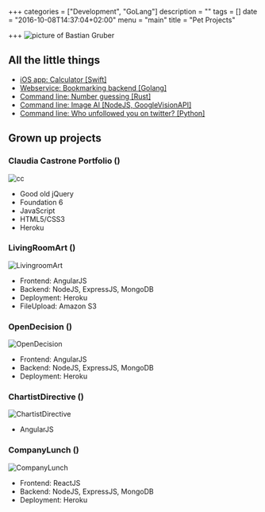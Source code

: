 +++
categories = ["Development", "GoLang"]
description = ""
tags = []
date = "2016-10-08T14:37:04+02:00"
menu = "main"
title = "Pet Projects"

+++
<img src="https://image.ibb.co/jTS0Yv/focus.jpg" alt="picture of Bastian Gruber"/>
<br />
<h2>All the little things</h2>
<ul>
    <li><a href="https://github.com/gruberb/CS193P-2016-iOS9">iOS app: Calculator [Swift]</a></li>
    <li><a href="https://github.com/gruberb/firemarksBackend">Webservice: Bookmarking backend [Golang]</a></li>
    <li><a href="https://github.com/gruberb/NumberGuessing">Command line: Number guessing [Rust]</a></li>
    <li><a href="https://github.com/gruberb/ImageRecon">Command line: Image AI [NodeJS, GoogleVisionAPI]</a></li>
    <li><a href="https://github.com/gruberb/TwitterWhoUnfollowedYou">Command line: Who unfollowed you on twitter? [Python]</a></li>
</ul>


<h2>Grown up projects</h2>

### Claudia Castrone Portfolio (<a href="https://clausi.herokuapp.com"><i class="fa fa-globe" aria-hidden="true"></i></a>)
<img src="http://preview.ibb.co/jJ8pLk/cc.jpg" title="cc" />

- Good old jQuery
- Foundation 6
- JavaScript
- HTML5/CSS3
- Heroku

### LivingRoomArt (<a href="https://github.com/gruberb/LivingRoomArt"><i class="fa fa-github" aria-hidden="true"></i></a>)
<img src="https://image.ibb.co/cWrSDv/la.png" title="LivingroomArt"/>

- Frontend: AngularJS
- Backend: NodeJS, ExpressJS, MongoDB
- Deployment: Heroku
- FileUpload: Amazon S3

### OpenDecision (<a href="https://github.com/gruberb/OpenDecision"><i class="fa fa-github" aria-hidden="true"></i></a>)
<img src="https://image.ibb.co/gUyURF/od.png" title="OpenDecision"/>

 - Frontend: AngularJS
 - Backend: NodeJS, ExpressJS, MongoDB
 - Deployment: Heroku


### ChartistDirective (<a href="https://github.com/gruberb/chartistAngularDirective"><i class="fa fa-github" aria-hidden="true"></i></a>)
<img src="https://image.ibb.co/diMzRF/ca.png" title="ChartistDirective"/>

 - AngularJS

### CompanyLunch (<a href="https://github.com/gruberb/CompanyLunch"><i class="fa fa-github" aria-hidden="true"></i></a>)
<img src="https://image.ibb.co/d3hZtv/rr.png" title="CompanyLunch"/>

- Frontend: ReactJS
- Backend: NodeJS, ExpressJS, MongoDB
- Deployment: Heroku
